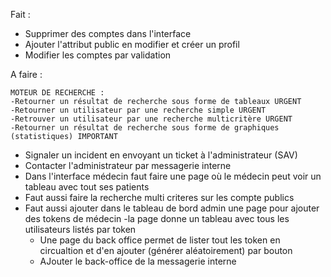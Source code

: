 Fait :

- Supprimer des comptes dans l'interface
- Ajouter l'attribut public en modifier et créer un profil
- Modifier les comptes par validation

A faire :

    MOTEUR DE RECHERCHE :
    -Retourner un résultat de recherche sous forme de tableaux URGENT
    -Retourner un utilisateur par une recherche simple URGENT
    -Retrouver un utilisateur par une recherche multicritère URGENT
    -Retourner un résultat de recherche sous forme de graphiques (statistiques) IMPORTANT

    
- Signaler un incident en envoyant un ticket à l'administrateur (SAV)
- Contacter l'administrateur par messagerie interne
- Dans l'interface médecin faut faire une page où le médecin peut voir un tableau avec tout ses patients
- Faut aussi faire la recherche multi criteres sur les compte publics
- Faut aussi ajouter dans le tableau de bord admin une page pour ajouter des tokens de médecin
        -la page donne un tableau avec tous les utilisateurs listés par token
  - Une page du back office permet de lister tout les token en circualtion et d'en ajouter (générer aléatoirement) par bouton
  - AJouter le back-office de la messagerie interne

